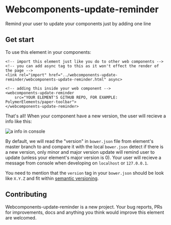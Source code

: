 # Webcomponents-update-reminder
Remind your user to update your components just by adding one line

## Get start
To use this element in your components:
```
<!-- import this element just like you do to other web components -->
<!-- you can add async tag to this as it won't effect the render of the page -->
<link rel="import" href="../webcomponents-update-reminder/webcomponents-update-reminder.html" async>

<!-- adding this inside your web component -->
<webcomponents-update-reminder
    src="YOUR ELEMENT'S GITHUB REPO, FOR EXAMPLE: PolymerElements/paper-toolbar">
</webcomponents-update-reminder>
```
That's all! When your component have a new version, the user will recieve a info like this:

![a info in console](https://raw.githubusercontent.com/markhuang1212/webcomponents-update-reminder/master/info.JPG)


By default, we will read the "version" in `bower.json` file from element's master branch to and compare it with the local `bower.json` detect if there is a new version, only minor and major version update will remind user to update (unless your element's major version is 0). Your user will recieve a message from console when developing on `localhost` or `127.0.0.1`.

You need to mention that the `version` tag in your `bower.json` should be look like `X.Y.Z` and fit within [semantic versioning](http://semver.org/).

## Contributing

Webcomponents-update-reminder is a new project. Your bug reports, PRs for improvements, docs and anything you think would improve this element are welcomed.
